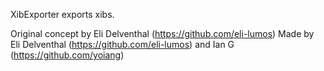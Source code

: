 XibExporter exports xibs.

Original concept by Eli Delventhal (https://github.com/eli-lumos)
Made by Eli Delventhal (https://github.com/eli-lumos) and Ian G (https://github.com/yoiang)